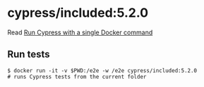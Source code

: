<!--
WARNING: this file was autogenerated by generate-included-image.js using

    npm run add:included -- 5.2.0 cypress/browsers:node12.18.0-chrome83-ff77
-->

# cypress/included:5.2.0

Read [Run Cypress with a single Docker command][blog post url]

## Run tests

```shell
$ docker run -it -v $PWD:/e2e -w /e2e cypress/included:5.2.0
# runs Cypress tests from the current folder
```

[blog post url]: https://www.cypress.io/blog/2019/05/02/run-cypress-with-a-single-docker-command/

